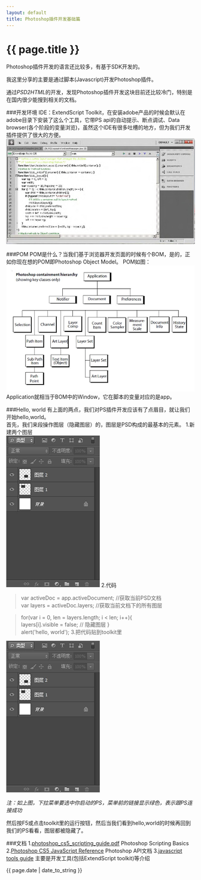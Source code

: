```yaml
---
layout: default
title: Photoshop插件开发基础篇
---
```

# {{ page.title }}  

Photoshop插件开发的语言还比较多，有基于SDK开发的。  

我这里分享的主要是通过脚本(Javascript)开发Photoshop插件。  

通过*PSD2HTML*的开发，发现Photoshop插件开发这块目前还比较冷门，特别是在国内很少能搜到相关的文档。

###开发环境
IDE：ExtendScript Toolkit，在安装adobe产品的时候会默认在adobe目录下安装了这么个工具，它带PS api的自动提示、断点调试、Data browser(各个阶段的变量浏览)，虽然这个IDE有很多吐槽的地方，但为我们开发插件提供了很大的方便。
![Foo](img/toolkit.jpg)

###POM
POM是什么？当我们基于浏览器开发页面的时候有个BOM，是的，正如你现在想的POM即Photoshop Object Model。
POM如图：
![Foo](img/pom.jpg)
Application就相当于BOM中的Window，它在脚本的变量对应的是app。

###Hello, world
有上面的两点，我们对PS插件开发应该有了点眉目，就让我们开始hello,world。  
首先，我们来段操作图层（隐藏图层）的，图层是PSD构成的最基本的元素。 
1.新建两个图层  
![Foo](img/layers.jpg) 
2.代码
>var activeDoc = app.activeDocument; //获取当前PSD文档  
>var layers = activeDoc.layers;	//获取当前文档下的所有图层  

>for(var i = 0, len = layers.length; i < len; i++){  
>	layers[i].visible = false;  // 隐藏图层
>}  
>alert('hello, world');
3.把代码贴到toolkit里  

![Foo](img/layers.jpg) 

_注：如上图，下拉菜单要选中你启动的PS，菜单前的链接显示绿色，表示跟PS连接成功_  

然后按F5或点击toolkit里的运行按钮，然后当我们看到hello,world的时候再回到我们的PS看看，图层都被隐藏了。

###文档
1.[photoshop_cs5_scripting_guide.pdf](http://wwwimages.adobe.com/www.adobe.com/content/dam/Adobe/en/devnet/photoshop/pdfs/photoshop_cs5_scripting_guide.pdf) Photoshop Scripting Basics
2.[Photoshop CS5 JavaScript Reference](http://wwwimages.adobe.com/www.adobe.com/content/dam/Adobe/en/devnet/photoshop/pdfs/photoshop_cs5_javascript_ref.pdf) Photoshop API文档
3.[javascript tools guide](http://wwwimages.adobe.com/www.adobe.com/content/dam/Adobe/en/products/indesign/pdfs/JavaScriptToolsGuide_CS5.pdf) 主要是开发工具(包括ExtendScript toolkit)等介绍


<p>{{ page.date | date_to_string }}</p>